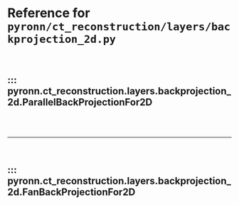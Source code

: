 # Reference for `pyronn/ct_reconstruction/layers/backprojection_2d.py`

<br>

## ::: pyronn.ct_reconstruction.layers.backprojection_2d.ParallelBackProjectionFor2D

<br><br><hr><br>

## ::: pyronn.ct_reconstruction.layers.backprojection_2d.FanBackProjectionFor2D

<br><br>
